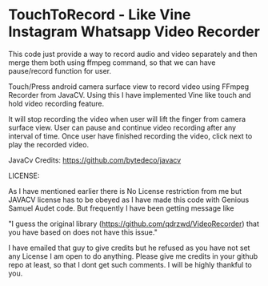 TouchToRecord - Like Vine Instagram Whatsapp Video Recorder
=============

This code just provide a way to record audio and video separately and then merge them both using ffmpeg command, so that we can have pause/record function for user.

Touch/Press android camera surface view to record video using FFmpeg Recorder from JavaCV.
Using this I have implemented Vine like touch and hold video recording feature.

It will stop recording the video when user will lift the finger from camera surface view.
User can pause and continue video recording after any interval of time.
Once user have finished recording the video, click next to play the recorded video.


JavaCv Credits: https://github.com/bytedeco/javacv

LICENSE:

As I have mentioned earlier there is No License restriction from me but JAVACV license has to be obeyed as I have made this code with Genious Samuel Audet code.
But frequently I have been getting message like 

"I guess the original library (https://github.com/qdrzwd/VideoRecorder) that you have based on does not have this issue."

I have emailed that guy to give credits but he refused as you have not set any License I am open to do anything.
Please give me credits in your github repo at least, so that I dont get such comments.
I will be highly thankful to you.



